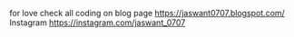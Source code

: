 for love 
check all coding on blog page
https://jaswant0707.blogspot.com/
Instagram
https://instagram.com/jaswant_0707

